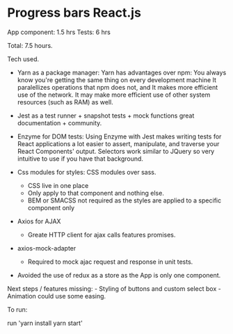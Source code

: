 # Progress bars React.js

App component: 1.5 hrs
Tests: 6 hrs

Total: 7.5 hours.

Tech used.

- Yarn as a package manager: Yarn has advantages over npm:
    You always know you're getting the same thing on every development machine
    It paralellizes operations that npm does not, and
    It makes more efficient use of the network.
    It may make more efficient use of other system resources (such as RAM) as well.
- Jest as a test runner + snapshot tests + mock functions great documentation + community.
- Enzyme for DOM tests:
    Using Enzyme with Jest makes writing tests for React applications a lot easier to assert, manipulate, and traverse your React Components' output.
    Selectors work similar to JQuery so very intuitive to use if you have that background.
- Css modules for styles: CSS modules over sass.
    - CSS live in one place
    - Only apply to that component and nothing else.
    - BEM or SMACSS not required as the styles are applied to a specific component only
- Axios for AJAX
    - Greate HTTP client for ajax calls features promises.
- axios-mock-adapter
    - Required to mock ajac request and response in unit tests.

- Avoided the use of redux as a store as the App is only one component.

 Next steps / features missing:
    - Styling of buttons and custom select box
    - Animation could use some easing.


To run:

run 'yarn install yarn start'
